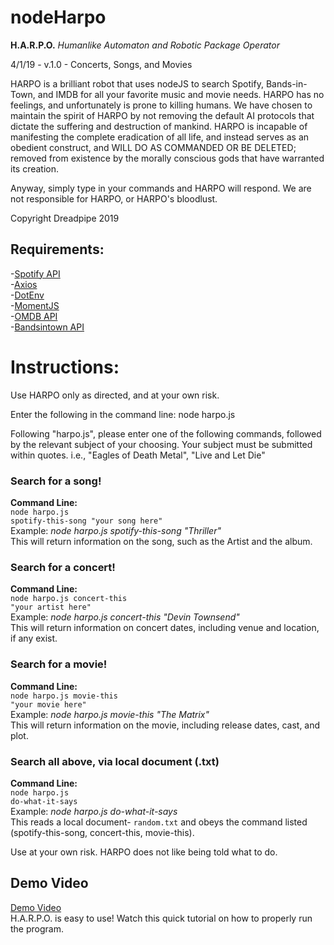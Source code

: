 # nodeHarpo
<strong>H.A.R.P.O.</strong>
<em>Humanlike Automaton and Robotic Package Operator</em>

4/1/19 - v.1.0 - Concerts, Songs, and Movies

HARPO is a brilliant robot that uses nodeJS to search Spotify, Bands-in-Town, and IMDB for all your favorite music and movie needs.  HARPO has no feelings, and unfortunately is prone to killing humans.  We have chosen to maintain the spirit of HARPO by not removing the default AI protocols that dictate the suffering and destruction of mankind.  HARPO is incapable of manifesting the complete eradication of all life, and instead serves as an obedient construct, and WILL DO AS COMMANDED OR BE DELETED; removed from existence by the morally conscious gods that have warranted its creation.

Anyway, simply type in your commands and HARPO will respond.  We are not responsible for HARPO, or HARPO's bloodlust.  

Copyright Dreadpipe 2019

## Requirements:
-<a href="https://www.npmjs.com/package/node-spotify-api">Spotify API</a>
<br>
-<a href="https://www.npmjs.com/package/axios">Axios</a>
<br>
-<a href="https://www.npmjs.com/package/dotenv">DotEnv</a>
<br>
-<a href="https://www.npmjs.com/package/moment">MomentJS</a>
<br>
-<a href="http://www.omdbapi.com/">OMDB API</a>
<br>
-<a href="http://www.artists.bandsintown.com/bandsintown-api">Bandsintown API</a>


# Instructions:

Use HARPO only as directed, and at your own risk.

Enter the following in the command line: 
node harpo.js

Following "harpo.js", please enter one of the following commands, followed by the relevant subject of your choosing.  Your subject must be submitted within quotes. i.e., "Eagles of Death Metal", "Live and Let Die"

### Search for a song! 
<strong>Command Line:</strong> 
<br>
<code>node harpo.js spotify-this-song "your song here"</code>
<br>
Example: <em>node harpo.js spotify-this-song "Thriller"</em>
<br>
This will return information on the song, such as the Artist and the album.

### Search for a concert! 
<strong>Command Line:</strong>
<br>
<code>node harpo.js concert-this "your artist here"</code>
<br>
Example: <em>node harpo.js concert-this "Devin Townsend"</em>
<br>
This will return information on concert dates, including venue and location, if any exist.

### Search for a movie!
<strong>Command Line:</strong> 
<br>
<code>node harpo.js movie-this "your movie here"</code>
<br>
Example: <em>node harpo.js movie-this "The Matrix"</em>
<br>
This will return information on the movie, including release dates, cast, and plot.

### Search all above, via local document (.txt)
<strong>Command Line:</strong>
<br>
<code>node harpo.js do-what-it-says</code>
<br>
Example: <em>node harpo.js do-what-it-says</em>
<br>
This reads a local document- <code>random.txt</code> and obeys the command listed (spotify-this-song, concert-this, movie-this).

Use at your own risk.  HARPO does not like being told what to do.

## Demo Video
<a href="https://drive.google.com/file/d/1c4tgnXbzd4ehbXOTi95m_HWdLxN9Qaaa/view">Demo Video</a>
<br>
H.A.R.P.O. is easy to use!  Watch this quick tutorial on how to properly run the program.

